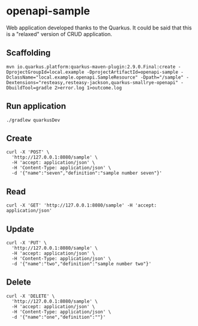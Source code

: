 # openapi-sample

Web application developed thanks to the Quarkus.
It could be said that this is a "relaxed" version of CRUD application.

## Scaffolding

```shell
mvn io.quarkus.platform:quarkus-maven-plugin:2.9.0.Final:create -DprojectGroupId=local.example -DprojectArtifactId=openapi-sample -DclassName="local.example.openapi.SampleResource" -Dpath="/sample" -Dextensions="resteasy,resteasy-jackson,quarkus-smallrye-openapi" -DbuildTool=gradle 2>error.log 1>outcome.log
```

## Run application

```shell
./gradlew quarkusDev
```

## Create

```shell
curl -X 'POST' \
  'http://127.0.0.1:8080/sample' \
  -H 'accept: application/json' \
  -H 'Content-Type: application/json' \
  -d '{"name":"seven","definition":"sample number seven"}'
```

## Read

```shell
curl -X 'GET' 'http://127.0.0.1:8080/sample' -H 'accept: application/json'
```

## Update

```shell
curl -X 'PUT' \
  'http://127.0.0.1:8080/sample' \
  -H 'accept: application/json' \
  -H 'Content-Type: application/json' \
  -d '{"name":"two","definition":"sample number two"}'
```

## Delete

```shell
curl -X 'DELETE' \
  'http://127.0.0.1:8080/sample' \
  -H 'accept: application/json' \
  -H 'Content-Type: application/json' \
  -d '{"name":"one","definition":""}'
```
